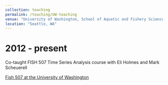 ```yaml
---
collection: teaching
permalink: /teaching/UW-teaching
venue: "University of Washington, School of Aquatic and Fishery Sciences"
location: "Seattle, WA"
---
```


2012 - present
======
Co-taught FISH 507 Time Series Analysis course with Eli Holmes and Mark Scheuerell

[Fish 507 at the University of Washington](https://catalyst.uw.edu/workspace/fish203/35553/243766)
